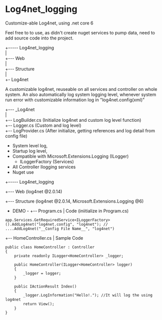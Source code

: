 # Log4net_logging
Customize-able Log4net, using .net core 6

Feel free to to use, as didn't create nuget services to pump data, need to add source code into the project.

+----- Log4net_logging  
  |  
  +--- Web  
  |  
  +--- Structure  
    |  
    +- Log4net  
    
    
A customizable log4net, reuseable on all services and controller on whole system.
An also automatically log system logging level, whenever system run error with customizable information log in "log4net.config(xml)"

  +--- _Log4net  
     |  
     +-- LogBuilder.cs (Initialize log4net and custom log level function)  
     +-- Logger.cs (Custom and log level)  
     +-- LogProvider.cs (After initialize, getting references and log detail from config file)  
   
- System level log,
- Startup log level,
- Compatible with Microsoft.Extensions.Logging (ILogger)
  - ILoggerFactory (Services)
- All Controller Ilogging services
- Nuget use

+----- Log4net_logging
  
  +--- Web (log4net @2.0.14)
  
  +--- Structure (log4net @2.0.14, Microsoft.Extensions.Logging @6)

- DEMO -
+-- Program.cs
 | Code (iniitialize in Program.cs)
```
app.Services.GetRequiredService<ILoggerFactory>().AddLog4net("log4net.config", "log4net"); // ....AddLog4net("__Config File Name__", "log4net")
```
+-- HomeController.cs
 | Sample Code
  
    public class HomeController : Controller
    {
        private readonly ILogger<HomeController> _logger;

        public HomeController(ILogger<HomeController> logger)
        {
            _logger = logger;
        }

        public IActionResult Index()
        {
            _logger.LogInformation("Hello!."); //It will log the using log4net
            return View();
        }
    }
